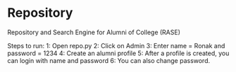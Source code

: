 # Repository
Repository and Search Engine for Alumni of College (RASE)

Steps to run:
1: Open repo.py
2: Click on Admin 
3: Enter name = Ronak and password = 1234
4: Create an alumni profile
5: After a profile is created, you can login with name and password
6: You can also change password.